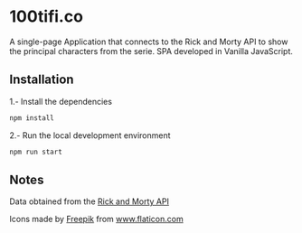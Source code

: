 # 100tifi.co
A single-page Application that connects to the Rick and Morty API to show the principal characters from the serie. SPA developed in Vanilla JavaScript.

## Installation
1.- Install the dependencies
```bash
npm install
```

2.- Run the local development environment
```bash
npm run start
```
## Notes
Data obtained from the [Rick and Morty API](https://rickandmortyapi.com/)
<div>Icons made by <a href="https://www.freepik.com" title="Freepik">Freepik</a> from <a href="https://www.flaticon.com/" title="Flaticon">www.flaticon.com</a></div>
